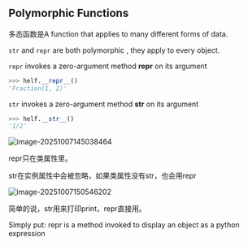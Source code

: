 ## Polymorphic Functions

多态函数是A function that applies to many different forms of data.

`str` and `repr` are both polymorphic , they apply to every object.

`repr` invokes a zero-argument method __repr__ on its argument

```python
>>> helf.__repr__()
'Fraction(1, 2)'
```

`str` invokes a zero-argument method __str__ on its argument

```python
>>> helf.__str__()
'1/2'
```



![image-20251007145038464](C:\Users\ZHAOKAI\AppData\Roaming\Typora\typora-user-images\image-20251007145038464.png)

repr只在类属性里。

str在实例属性中会被忽略，如果类属性没有str，也会用repr

![image-20251007150546202](C:\Users\ZHAOKAI\AppData\Roaming\Typora\typora-user-images\image-20251007150546202.png)

简单的说，str用来打印print，repr直接用。

Simply put: repr is a method invoked to display an object as a python expression
